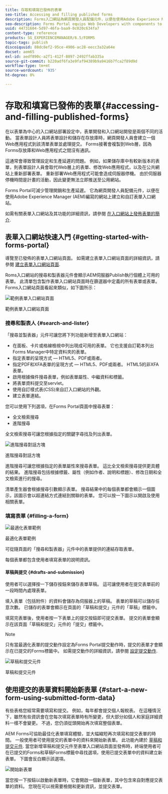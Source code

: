 ```yaml
---
title: 存取和填寫已發佈的表單
seo-title: Accessing and filling published forms
description: Forms入口網站為網頁開發人員配備元件，以便在使用Adobe Experience Manager (AEM)編寫的網站上建立和自訂表單入口網站。
seo-description: Forms Portal equips Web Developers with components to create and customize a forms portal on websites authored using Adobe Experience Manager (AEM).
uuid: 44731604-5d97-46fa-baa9-0c020c634fa7
content-type: reference
products: SG_EXPERIENCEMANAGER/6.5/FORMS
topic-tags: publish
discoiquuid: 88dc8ef2-95ce-4906-ac28-eecc3a32a64e
docset: aem65
exl-id: aedf890c-a2f1-412f-8897-2492ffab335a
source-git-commit: b220adf6fa3e9faf94389b9a9416b7fca2f89d9d
workflow-type: tm+mt
source-wordcount: '935'
ht-degree: 0%

---
```


# 存取和填寫已發佈的表單{#accessing-and-filling-published-forms}

在以表單為中心的入口網站部署設定中，表單開發和入口網站開發是兩個不同的活動。 當表單設計人員將表單設計和儲存在存放庫時，網頁開發人員會建立一個Web應用程式到該清單表單並處理提交。 Forms接著會複製到Web層，因為Forms存放庫和Web應用程式之間沒有通訊。

這通常會導致管理設定和生產延遲的問題。 例如，如果儲存庫中有較新版本的表單，則表單設計人員會取代Web層上的表單、修改Web應用程式，以及在公共網站上重新部署表單。 重新部署Web應用程式可能會造成伺服器停機。 由於伺服器停機時間是計畫的活動，因此變更無法立即推送至公用網站。

Forms Portal可減少管理開銷和生產延遲。 它為網頁開發人員配備元件，以便在使用Adobe Experience Manager (AEM)編寫的網站上建立和自訂表單入口網站。

如需有關表單入口網站及其功能的詳細資訊，請參閱 [在入口網站上發佈表單的簡介](/help/forms/using/introduction-publishing-forms.md).

## 表單入口網站快速入門 {#getting-started-with-forms-portal}

導覽至已發佈的表單入口網站頁面。 如需建立表單入口網站頁面的詳細資訊，請參閱 [建立表單入口網站頁面](../../forms/using/creating-form-portal-page.md).

Roms入口網站的搜尋和製表器元件會顯示AEM伺服器Publish執行個體上可用的表單。 此清單包含製作表單入口網站頁面時在篩選器中定義的所有表單或表單。 Forms入口網站頁面看起來類似，如下圖所示：

![範例表單入口網站頁面 ](assets/forms-portal-page.png)

範例表單入口網站頁面

### 搜尋和製表人 {#search-and-lister}

「搜尋並製表器」元件可讓您將下列功能新增至表單入口網站：

* 在面板、卡片或格線檢視中列出現成可用的表單。 它也支援自訂範本列出Forms Manager中特定資料夾的表單。
* 指定表單的呈現方式 — HTML5、PDF或兩者。
* 指定PDF和XFA表單的呈現方式 — HTML5、PDF或兩者。 HTML5的非XFA表單。
* 啟用根據條件搜尋表單，例如表單屬性、中繼資料和標籤。
* 將表單資料提交至servlet。
* 使用自訂樣式表(CSS)來自訂入口網站的外觀。
* 建立表單連結。

您可以使用下列選項，在Forms Portal頁面中搜尋表單：

* 全文檢索搜尋
* 進階搜尋

全文檢索搜尋可讓您根據指定的關鍵字尋找及列出表單。

![進階搜尋對話方塊](assets/search-panel.png)

進階搜尋對話方塊

進階搜尋可讓您根據指定的表單屬性來搜尋表單。 這比全文檢索搜尋提供更具體的結果。 進階搜尋包括根據標籤、屬性（例如作者、說明和標題）、修改日期和全文檢索進行的搜尋。

清單產生器會根據搜尋引數顯示表單。 搜尋結果中的每個表單都會顯示一個圖示，該圖示會以超連結方式連結到關聯的表單。 您可以按一下圖示以開啟及使用相關表單。

### 填寫表單 {#filling-a-form}

![最適化表單範例](assets/filling_a_form.png)

最適化表單範例

可從隨頁面的「搜尋和製表器」元件中的表單提供的連結存取表單。

每個表單都包含使用者填寫表單的說明資訊。

#### 草稿與提交 {#drafts-and-submission}

使用者可以選擇按一下儲存按鈕來儲存表單草稿。 這可讓使用者在提交表單前的一段時間內處理表單。

填入表單（包括附件）的資料會儲存為伺服器上的草稿。 表單的草稿可以儲存任意次數。 已儲存的表單會顯示在頁面的「草稿和提交」元件的「草稿」標籤中。

填寫完表單後，使用者按一下表單上的提交按鈕即可提交表單。 提交的表單會顯示在該頁面「草稿和提交」元件的「提交」標籤中。

>[!NOTE]
>
>只有當最適化表單的提交動作設定為Forms Portal提交動作時，提交的表單才會顯示在已提交的Forms標籤中。 如需提交動作的詳細資訊，請參閱 [設定提交動作](../../forms/using/configuring-submit-actions.md).

![草稿和提交元件](assets/draft-submission.png)

草稿和提交元件

## 使用提交的表單資料開始新表單 {#start-a-new-form-using-submitted-form-data}

有些表格您經常需要填寫和提交。 例如，每年都會提交個人報稅表。 在這種情況下，雖然有些資訊會在您每次填寫表單時有所變更，但大部分如個人和家庭詳細資料一樣不會變更。 不過，您仍須從頭開始再次填寫整個表單。

AEM Forms可協助最佳化表單填寫體驗，並大幅縮短再次填寫和提交表單的時間。 一般使用者可使用提交的表單中的資料來開始新表單。 此功能內建於 [草稿和提交元件](../../forms/using/draft-submission-component.md). 當您新增草稿和提交元件至表單入口網站頁面並發佈時，終端使用者可在已提交的Forms和草稿Forms標籤中尋找選項，使用已提交表單中的資料建立新表單。 下圖會反白顯示該選項。

![開始新表單](assets/start-a-new-form.png)

當您按一下按鈕以啟動新表單時，它會開啟一個新表單，其中包含來自對應提交表單的資料。 您現在可以視需要檢閱和更新資訊，並提交表單。
